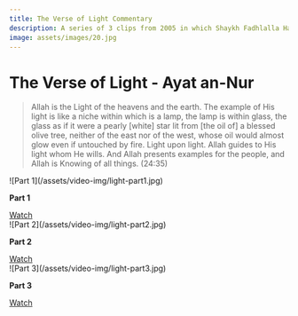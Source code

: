 ```yaml
---
title: The Verse of Light Commentary
description: A series of 3 clips from 2005 in which Shaykh Fadhlalla Haeri discusses the deeper and subtle meanings behind Ayat Al-Nur, or the Verse of Light from the Qur'an.
image: assets/images/20.jpg
---
```


# The Verse of Light - Ayat an-Nur

> Allah is the Light of the heavens and the earth. The example of His light is like a niche within which is a lamp, the lamp is within glass, the glass as if it were a pearly [white] star lit from [the oil of] a blessed olive tree, neither of the east nor of the west, whose oil would almost glow even if untouched by fire. Light upon light. Allah guides to His light whom He wills. And Allah presents examples for the people, and Allah is Knowing of all things. (24:35)

<div markdown="1" class="card video sidebar center gemoji center-content">

<div markdown="2" class="video-image">
![Part 1](/assets/video-img/light-part1.jpg)
</div>

**Part 1**

<div markdown="3" class="video-link">
<a target="_blank" href="https://www.youtube.com/watch?v=TVUYPOk6np4">Watch</a>
</div>

</div>

<div markdown="1" class="card video sidebar center gemoji center-content">

<div markdown="2" class="video-image">
![Part 2](/assets/video-img/light-part2.jpg)
</div>

**Part 2**

<div markdown="3" class="video-link">
<a target="_blank" href="https://www.youtube.com/watch?v=jAEIDLMHHys">Watch</a>
</div>

</div>

<div markdown="1" class="card video sidebar center gemoji center-content">

<div markdown="2" class="video-image">
![Part 3](/assets/video-img/light-part3.jpg)
</div>

**Part 3**

<div markdown="3" class="video-link">
<a target="_blank" href="https://www.youtube.com/watch?v=pJJufFpWqFo">Watch</a>
</div>

</div>
